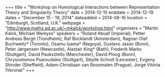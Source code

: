 +++
title = "Workshop on Homological Interactions between Representation Theory and Singularity Theory"
date = 2014-12-15
enddate = 2014-12-19
dates = "December 15 - 19, 2014"
dateadded = 2014-08-16
location = "Edinburgh, Scotland, U.K."
webpage = "http://www.maths.ed.ac.uk/~mkalck/workshop.html"
organisers = "Martin Kalck, Michael Wemyss"
speakers = "Roland Abuaf (Imperial), Petter Andreas Bergh (Trondheim), Raf Bocklandt (Amsterdam), Ragnar-Olaf Buchweitz* (Toronto), Osamu Iyama* (Nagoya), Gustavo Jasso (Bonn), Peter Jørgensen (Newcastle), Alastair King* (Bath), Frederik Marks (Stuttgart), David Pauksztello (Manchester), David Ploog (Bonn), Chrysostomos Psaroudakis (Stuttgart), Sibylle Schroll (Leicester), Evgeny Shinder (Sheffield), Adam-Christiaan van Roosmalen (Prague), Jorge Vitória (Verona)"
+++
